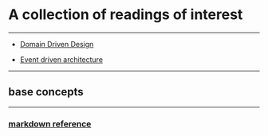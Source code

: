 # A collection of readings of interest
---

- [Domain Driven Design](https://github.com/afjw/papers/blob/main/ddd.md)

  
- [Event driven architecture](https://github.com/afjw/papers/blob/main/event_driven.md)





---
## base concepts
---
### [markdown reference](https://www.markdownguide.org/cheat-sheet/)
